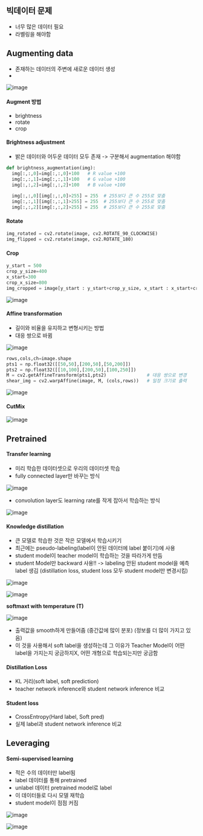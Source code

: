 ## 빅데이터 문제
* 너무 많은 데이터 필요
* 라벨링을 해야함

## Augmenting data
* 존재하는 데이터의 주변에 새로운 데이터 생성
* 
![image](https://user-images.githubusercontent.com/63588046/156956983-8194c1a7-54e9-4e28-b90f-144031b5acea.png)

#### Augment 방법
* brightness
* rotate
* crop

#### Brightness adjustment
* 밝은 데이터와 어두운 데이터 모두 존재 -> 구분해서 augmentation 해야함
``` python
def brightness_augmentation(img):
  img[:,:,0]=img[:,:,0]+100   # R value +100
  img[:,:,1]=img[:,:,1]+100   # G value +100
  img[:,:,2]=img[:,:,2]+100   # B value +100
  
  img[:,:,0][img[:,:,0]>255] = 255  # 255보다 큰 수 255로 맞춤
  img[:,:,1][img[:,:,1]>255] = 255  # 255보다 큰 수 255로 맞춤
  img[:,:,2][img[:,:,2]>255] = 255  # 255보다 큰 수 255로 맞춤
```

#### Rotate
```python
img_rotated = cv2.rotate(image, cv2.ROTATE_90_CLOCKWISE)
img_flipped = cv2.rotate(image, cv2.ROTATE_180)
```

#### Crop
```python
y_start = 500
crop_y_size=400
x_start=300
crop_x_size=800
img_cropped = image[y_start : y_start+crop_y_size, x_start : x_start+crop_x_size, :]
```
![image](https://user-images.githubusercontent.com/63588046/156957812-54d3033b-5aef-49e7-a5ac-55a14c376bba.png)


#### Affine transformation
* 길이와 비율을 유지하고 변형시키는 방법
* 대응 쌍으로 바뀜

![image](https://user-images.githubusercontent.com/63588046/156957941-3c2612b7-da41-4726-ae60-101cdcc38230.png)
```python
rows,cols,ch=image.shape
pts1 = np.float32([[50,50],[200,50],[50,200]])
pts2 = np.float32([[10,100],[200,50],[100,250]])
M = cv2.getAffineTransform(pts1,pts2)               # 대응 쌍으로 변경
shear_img = cv2.warpAffine(image, M, (cols,rows))   # 일정 크기로 출력
```
![image](https://user-images.githubusercontent.com/63588046/156958554-858edc66-5d3d-4bee-81c0-6a4afbecd1c7.png)


#### CutMix
![image](https://user-images.githubusercontent.com/63588046/156958712-7e1cb06b-ffa2-4b14-8d1d-3337e6c225bc.png)


## Pretrained 
#### Transfer learning
* 미리 학습한 데이터셋으로 우리의 데이터셋 학습
* fully connected layer만 바꾸는 방식

![image](https://user-images.githubusercontent.com/63588046/156959100-1705139d-65c7-456b-ab0d-0188b05e3b72.png)
* convolution layer도 learning rate를 작게 잡아서 학습하는 방식

![image](https://user-images.githubusercontent.com/63588046/156959212-595c7b00-f593-43e0-941c-27611e1243a0.png)

#### Knowledge distillation
* 큰 모델로 학습한 것은 작은 모델에서 학습시키기
* 최근에는 pseudo-labeling(label이 안된 데이터에 label 붙이기)에 사용
* student model이 teacher model이 학습하는 것을 따라가게 만듬 
* student Model만 backward 사용!! -> labeling 안된 student model을 예측 label 생김 (distillation loss, student loss 모두 student model만 변경시킴)

![image](https://user-images.githubusercontent.com/63588046/156959916-fc2aa1bd-312b-499a-94f1-5880534a71a6.png)

![image](https://user-images.githubusercontent.com/63588046/156960226-fbf27d2c-ed0d-4cdd-b739-6267ab1bfa2c.png)

**softmaxt with temperature (T)**

![image](https://user-images.githubusercontent.com/63588046/156960625-ee750c94-eb71-4597-8ad5-b236128b7d30.png)

* 출력값을 smooth하게 만들어줌 (중간값에 많이 분포) (정보를 더 많이 가지고 있음)
* 이 것을 사용해서 soft label을 생성하는데 그 이유가 Teacher Model이 어떤 label을 가지는지 궁금하지X, 어떤 개형으로 학습되는지만 궁금함

#### Distillation Loss
* KL 거리(soft label, soft prediction)
* teacher network inference와 student network inference 비교

#### Student loss
* CrossEntropy(Hard label, Soft pred)
* 실제 label과 student network inference 비교

## Leveraging
#### Semi-supervised learning
* 적은 수의 데이터만 label됨
* label 데이터를 통해 pretrained
* unlabel 데이터 pretrained model로 label
* 이 데이터들로 다시 모델 재학습
* student model이 점점 커짐

![image](https://user-images.githubusercontent.com/63588046/156961514-8894dbfe-0b8b-4b61-81bc-5b7f16ab1e40.png)

![image](https://user-images.githubusercontent.com/63588046/156961963-02859637-4938-4211-83ec-6e5158043aa0.png)






